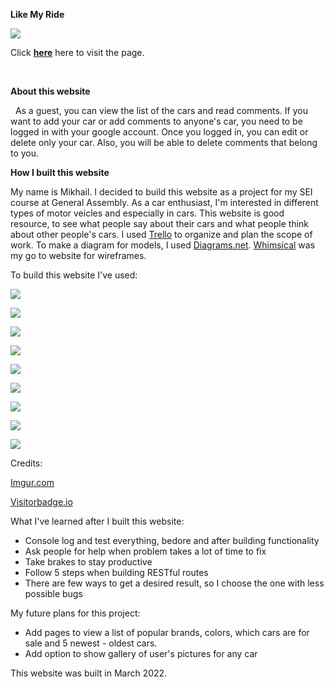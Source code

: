 **Like My Ride**

![](https://imgur.com/ogUyejo.png)

Click **[here](https://like-my-ride.herokuapp.com)** here to visit the page.

&nbsp;

**About this website**

&nbsp;
As a guest, you can view the list of the cars and read comments. If you want to add your car or add comments to anyone's car, you need to be logged in with your google account. Once you logged in, you can edit or delete only your car. Also, you will be able to delete comments that belong to you.

**How I built this website**

My name is Mikhail. I decided to build this website as a project for my SEI course at General Assembly. As a car enthusiast, I'm interested in different types of motor veicles and especially in cars. This website is good resource, to see what people say about their cars and what people think about other people's cars. I used [Trello](https://trello.com/) to organize and plan the scope of work. To make a diagram for models, I used [Diagrams.net](https://app.diagrams.net/). [Whimsical](https://whimsical.com/) was my go to website for wireframes.

To build this website I've used:

![](https://img.shields.io/badge/HTML-239120?style=for-the-badge&logo=html5&logoColor=white)

![](https://img.shields.io/badge/JavaScript-F7DF1E?style=for-the-badge&logo=javascript&logoColor=black)

![](https://img.shields.io/badge/CSS3-1572B6?style=for-the-badge&logo=css3&logoColor=white)

![](https://img.shields.io/badge/GitHub-100000?style=for-the-badge&logo=github&logoColor=white)

![](https://img.shields.io/badge/Windows-0078D6?style=for-the-badge&logo=windows&logoColor=white)

![](https://img.shields.io/badge/Node.js-43853D?style=for-the-badge&logo=node.js&logoColor=white)

![](https://img.shields.io/badge/Markdown-000000?style=for-the-badge&logo=markdown&logoColor=white)

![](https://img.shields.io/badge/MongoDB-4EA94B?style=for-the-badge&logo=mongodb&logoColor=white)

![](	https://img.shields.io/badge/Heroku-430098?style=for-the-badge&logo=heroku&logoColor=white)


Credits:

[Imgur.com](https://imgur.com/)

[Visitorbadge.io](https://www.visitorbadge.io/)

What I've learned after I built this website:

* Console log and test everything, bedore and after building functionality
* Ask people for help when problem takes a lot of time to fix
* Take brakes to stay productive
* Follow 5 steps when building RESTful routes
* There are few ways to get a desired result, so I choose the one with less possible bugs

My future plans for this project:

* Add pages to view a list of popular brands, colors, which cars are for sale and 5 newest - oldest cars.
* Add option to show gallery of user's pictures for any car

This website was built in March 2022.